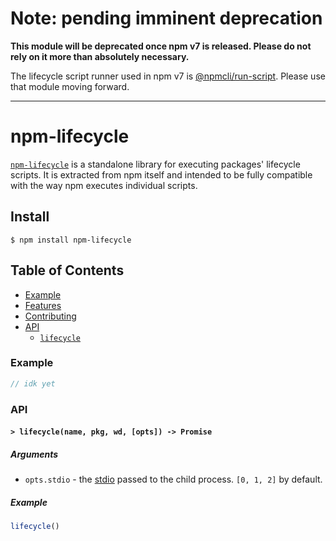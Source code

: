 # Note: pending imminent deprecation

**This module will be deprecated once npm v7 is released. Please do not rely on it more than absolutely necessary.**

The lifecycle script runner used in npm v7 is
[@npmcli/run-script](http://npm.im/@npmcli/run-script). Please use that module moving forward.

-----

# npm-lifecycle

[`npm-lifecycle`](https://github.com/npm/npm-lifecycle) is a standalone library for executing packages' lifecycle
scripts. It is extracted from npm itself and intended to be fully compatible with the way npm executes individual
scripts.

## Install

`$ npm install npm-lifecycle`

## Table of Contents

* [Example](#example)
* [Features](#features)
* [Contributing](#contributing)
* [API](#api)
    * [`lifecycle`](#lifecycle)

### Example

```javascript
// idk yet
```

### API

#### <a name="lifecycle"></a> `> lifecycle(name, pkg, wd, [opts]) -> Promise`

##### Arguments

* `opts.stdio` - the [stdio](https://nodejs.org/api/child_process.html#child_process_options_stdio)
  passed to the child process. `[0, 1, 2]` by default.

##### Example

```javascript
lifecycle()
```

